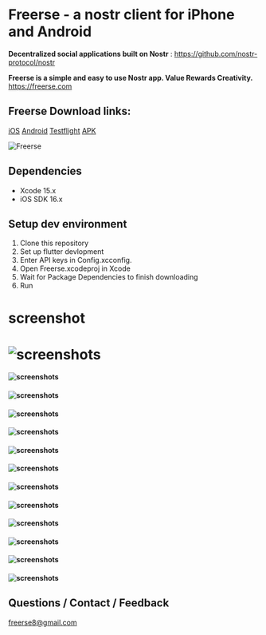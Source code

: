 # Freerse - a nostr client for  iPhone and Android

**Decentralized social applications built on Nostr** : https://github.com/nostr-protocol/nostr

**Freerse is a simple and easy to use Nostr app.  Value Rewards Creativity.** https://freerse.com 

## Freerse Download links:
[iOS](https://apps.apple.com/au/app/freerse/id6450604093)
[Android](https://play.google.com/store/apps/details?id=com.apps.freerse)
[Testflight](https://testflight.apple.com/join/IbJTYBAa)
[APK](https://github.com/Freerse/Freerse/releases/tag/v1.5.11)


![Freerse](https://Freerse.com/screenshots/160/Freerse-release.jpg)

## Dependencies

- Xcode 15.x
- iOS SDK 16.x

## Setup dev environment

1. Clone this repository
2. Set up flutter devlopment 
3. Enter API keys in Config.xcconfig. 
4. Open Freerse.xcodeproj in Xcode
5. Wait for Package Dependencies to finish downloading
6. Run

# screenshot

# ![screenshots](/screenshots/1.jpg)
#### ![screenshots](/screenshots/2.jpg)
#### ![screenshots](/screenshots/3.jpg)
#### ![screenshots](/screenshots/4.jpg)
#### ![screenshots](/screenshots/5.jpg)
#### ![screenshots](/screenshots/6.jpg)
#### ![screenshots](/screenshots/7.jpg)
#### ![screenshots](/screenshots/8.jpg)
#### ![screenshots](/screenshots/9.jpg)
#### ![screenshots](/screenshots/10.jpg)
#### ![screenshots](/screenshots/11.jpg)
#### ![screenshots](/screenshots/12.jpg)
#### ![screenshots](/screenshots/13.jpg)


## Questions / Contact / Feedback

freerse8@gmail.com
